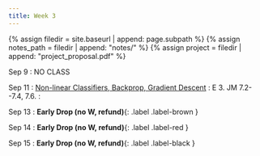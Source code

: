 ```yaml
---
title: Week 3
---
```



{% assign filedir = site.baseurl | append: page.subpath %} 
{% assign notes_path = filedir | append: "notes/" %} 
{% assign project = filedir | append: "project_proposal.pdf" %}

<!--  
Instructions:

INDENTATION COUNTS

Each day should be formatted exactly as follows

Date
: Lessons Covered
  : Reading List
    : In Class Presentations
: **Assignment/Announcement**{: .label}


To add a hyperlink for readings, do it as follows
  : [Example Paper](http://linktopaper.edu)

To make the hyperlink open in a new tab by default
  : [Example Paper](http://linktopaper.edu){:target=_"blank"}

The announcement can be made red for due dates as follows
: **Assignment Due**{: .label .label-red }

9/9 no class
9/11 nonlinear models
-->


Sep 9
: NO CLASS

Sep 11
: [Non-linear Classifiers, Backprop, Gradient Descent]({{site.baseurl}}assets/files/nonlinear.pdf)
  : E 3. JM 7.2--7.4, 7.6. 
    :

Sep 13
: **Early Drop (no W, refund)**{: .label .label-brown }

Sep 14
: **Early Drop (no W, refund)**{: .label .label-red }

Sep 15
: **Early Drop (no W, refund)**{: .label .label-black }
